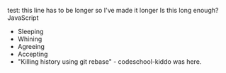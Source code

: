 test: this line has to be longer so I've made it longer
Is this long enough?
JavaScript
* Sleeping
* Whining
* Agreeing
* Accepting
* "Killing history using git rebase" - codeschool-kiddo was here.
